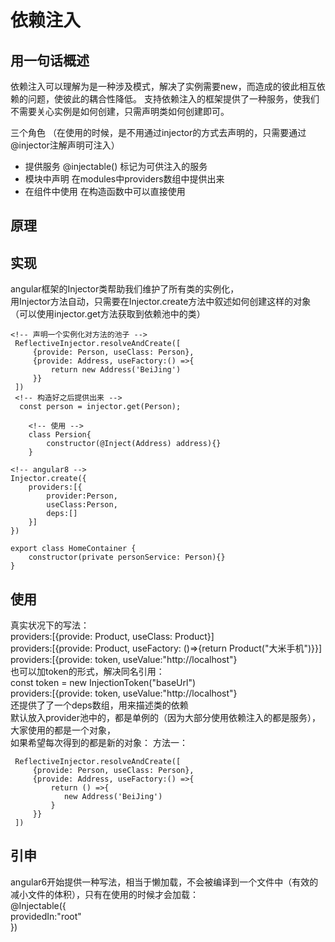 # 依赖注入


## 用一句话概述
依赖注入可以理解为是一种涉及模式，解决了实例需要new，而造成的彼此相互依赖的问题，使彼此的耦合性降低。
支持依赖注入的框架提供了一种服务，使我们不需要关心实例是如何创建，只需声明类如何创建即可。    



三个角色 （在使用的时候，是不用通过injector的方式去声明的，只需要通过@injector注解声明可注入） 
- 提供服务 
 @injectable() 标记为可供注入的服务
- 模块中声明
 在modules中providers数组中提供出来
- 在组件中使用
在构造函数中可以直接使用
## 原理

## 实现
angular框架的Injector类帮助我们维护了所有类的实例化，  
用Injector方法自动，只需要在Injector.create方法中叙述如何创建这样的对象（可以使用injector.get方法获取到依赖池中的类）
```
<!-- 声明一个实例化对方法的池子 -->
 ReflectiveInjector.resolveAndCreate([
     {provide: Person, useClass: Person},
     {provide: Address, useFactory:() =>{
         return new Address('BeiJing')
     }}
 ])
 <!-- 构造好之后提供出来 -->
  const person = injector.get(Person);
```
```
    <!-- 使用 -->
    class Persion{
        constructor(@Inject(Address) address){}
    }
```

```
<!-- angular8 -->
Injector.create({
    providers:[{
        provider:Person,
        useClass:Person,
        deps:[]
    }]
})
```
```
export class HomeContainer {
    constructor(private personService: Person){}
}
```
## 使用
真实状况下的写法：  
providers:[{provide: Product, useClass: Product}]  
providers:[{provide: Product, useFactory: ()=>{return Product("大米手机")}}]  
providers:[{provide: token, useValue:"http://localhost"}  
也可以加token的形式，解决同名引用：  
const token = new InjectionToken<string>("baseUrl")  
providers:[{provide: token, useValue:"http://localhost"}  
还提供了了一个deps数组，用来描述类的依赖  
默认放入provider池中的，都是单例的（因为大部分使用依赖注入的都是服务），大家使用的都是一个对象，  
如果希望每次得到的都是新的对象：
方法一：
```
 ReflectiveInjector.resolveAndCreate([
     {provide: Person, useClass: Person},
     {provide: Address, useFactory:() =>{
         return () =>{
            new Address('BeiJing')
         }
     }}
 ])
```  
## 引申
angular6开始提供一种写法，相当于懒加载，不会被编译到一个文件中（有效的减小文件的体积），只有在使用的时候才会加载：  
@Injectable({  
    providedIn:"root"  
})  
